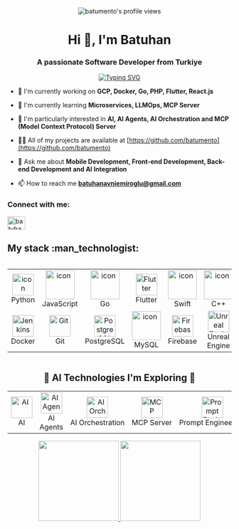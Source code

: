 
<div align="center">
  <img src="https://komarev.com/ghpvc/?username=batumento&label=Profile%20views&color=3584E4&style=flat" alt="batumento's profile views" />
</div>
<h1 align="center">Hi 👋, I'm Batuhan</h1>
<h3 align="center">A passionate Software Developer from Turkiye</h3>

<div align="center">
  
[![Typing SVG](https://readme-typing-svg.herokuapp.com?font=Fira+Code&pause=1000&color=3584E4&center=true&vCenter=true&width=435&lines=Full+Stack+Developer;Mobile,+Web+%26+AI\+)](https://git.io/typing-svg)

</div>

- 🔭 I'm currently working on **GCP, Docker, Go, PHP, Flutter, React.js**

- 🌱 I'm currently learning **Microservices, LLMOps, MCP Server**

- 🚀 I'm particularly interested in **AI, AI Agents, AI Orchestration and MCP (Model Context Protocol) Server**

- 👨‍💻 All of my projects are available at [https://github.com/batumento](https://github.com/batumento)

- 💬 Ask me about **Mobile Development, Front-end Development, Back-end Development and AI Integration**

- 📫 How to reach me **batuhanavniemiroglu@gmail.com**

<h3 align="left">Connect with me:</h3>
<p align="left">
<a href="https://linkedin.com/in/batuhan emiroğlu" target="blank"><img align="center" src="https://raw.githubusercontent.com/rahuldkjain/github-profile-readme-generator/master/src/images/icons/Social/linked-in-alt.svg" alt="batuhan emiroğlu" height="30" width="40" /></a>
</p>

<h2>My stack :man_technologist:</h2>
<div style="display: flex; align-items: flex-start; align: center">
<table align="center">
 <tr>
          <td align="center" width="96">
        <img src="https://techstack-generator.vercel.app/python-icon.svg" alt="icon" width="48" height="48" alt="Python" />
      <br>Python
    </td>
         <td align="center" width="96">
        <img src="https://techstack-generator.vercel.app/js-icon.svg" alt="icon" width="65" height="65" />
      <br>JavaScript
    </td>
         <td align="center" width="96">
        <img src="https://skillicons.dev/icons?i=go" alt="icon" width="65" height="65" />
      <br>Go
    </td>
       <td align="center" width="96">
        <img src="https://skillicons.dev/icons?i=flutter" width="48" height="48" alt="Flutter" />
      <br>Flutter
    </td>
    <td align="center" width="96">
        <img src="https://techstack-generator.vercel.app/swift-icon.svg" alt="icon" width="65" height="65" />
      <br>Swift
    </td>
    <td align="center" width="96">
      <a href="#macropower-tech">
        <img src="https://techstack-generator.vercel.app/cpp-icon.svg" alt="icon" width="65" height="65" />
      </a>
      <br>C++
    </td>
    <td align="center" width="96">
        <img src="https://techstack-generator.vercel.app/csharp-icon.svg" alt="icon" width="65" height="65" />
      <br>C#
    </td>
 </tr>
 <tr>
    <td align="center" width="96">
        <img src="https://techstack-generator.vercel.app/docker-icon.svg" width="48" height="48" alt="Jenkins" />
      <br>Docker
    </td>
    <td align="center" width="96"> 
        <img src="https://user-images.githubusercontent.com/25181517/192108372-f71d70ac-7ae6-4c0d-8395-51d8870c2ef0.png" width="48" height="48" alt="Git" />
      <br>Git
    </td>
    <td align="center" width="96">
        <img src="https://skillicons.dev/icons?i=postgres" width="48" height="48" alt="PostgreSQL" />
      <br>PostgreSQL
    </td>
    <td align="center" width="96">
        <img src="https://techstack-generator.vercel.app/mysql-icon.svg" alt="icon" width="65" height="65" />
      <br>MySQL
    </td>
    <td align="center" width="96">
        <img src="https://skillicons.dev/icons?i=firebase" width="48" height="48" alt="Firebase" />
      <br>Firebase
    </td>
    <td align="center" width="96">
        <img src="https://skillicons.dev/icons?i=unreal" width="48" height="48" alt="Unreal Engine" />
      <br>Unreal Engine
    </td>
 </tr>
</table>
<br>
</div>

<h2 align="center">🤖 AI Technologies I'm Exploring 🧠</h2>

<table align="center">
  <tr>
    <td align="center" width="96">
      <img src="https://img.icons8.com/fluency/96/000000/artificial-intelligence.png" width="48" height="48" alt="AI"/>
      <br>AI
    </td>
    <td align="center" width="96">
      <img src="https://img.icons8.com/color/96/000000/bot.png" width="48" height="48" alt="AI Agents"/>
      <br>AI Agents
    </td>
    <td align="center" width="96">
      <img src="https://img.icons8.com/color/96/000000/workflow.png" width="48" height="48" alt="AI Orchestration"/>
      <br>AI&nbsp;Orchestration
    </td>
<td align="center" width="96">
      <img src="https://img.icons8.com/fluency/96/usb-connector.png" width="48" height="48" alt="MCP"/>
      <br>MCP&nbsp;Server
    </td>
   <td align="center" width="96">
      <img src="https://img.icons8.com/color/96/000000/light-automation.png" width="48" height="48" alt="Prompt Engineering"/>
      <br>Prompt&nbsp;Engineering
    </td>
  </tr>
</table>


<div align="center">
  <a href="https://github.com/batumento">
    <img height="180em" src="https://github-readme-stats-eight-theta.vercel.app/api?username=batumento&show_icons=true&theme=algolia&include_all_commits=true&count_private=true"/>
    <img height="180em" src="https://github-readme-stats-eight-theta.vercel.app/api/top-langs/?username=batumento&layout=compact&langs_count=8&theme=algolia"/>
  </a>
</div>
